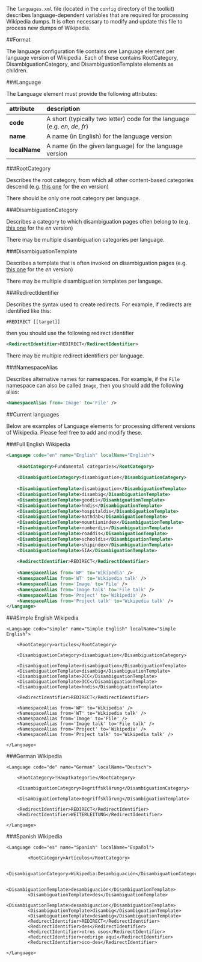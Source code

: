 The `languages.xml` file (located in the `config` directory of the toolkit) describes language-dependent variables that are required for processing Wikipedia dumps. It is often necessary to modify and update this file to process new dumps of Wikipedia.

##Format

The language configuration file contains one Language element per language version of Wikipedia. Each of these contains RootCategory, DisambiguationCategory, and DisambiguationTemplate elements as children.

###Language

The Language element must provide the following attributes:

attribute | description
:---------| :--------
**code**  | A short (typically two letter) code for the language (e.g. *en*, *de*, *fr*)
**name**  | A name (in English) for the language version
**localName** | A name (in the given language) for the language version

###RootCategory

Describes the root category, from which all other content-based categories descend (e.g. [this one](http://en.wikipedia.org/wiki/Category:Fundamental_categories) for the *en* version)

There should be only one root category per language.

###DisambiguationCategory

Describes a category to which disambiguation pages often belong to (e.g. [this one](http://en.wikipedia.org/wiki/Category:Disambiguation) for the *en* version)

There may be multiple disambiguation categories per language.

###DisambiguationTemplate

Describes a template that is often invoked on disambiguation pages (e.g. [this one](http://en.wikipedia.org/wiki/Template:Disambig) for the *en* version)

There may be multiple disambiguation templates per language.

###RedirectIdentifier

Describes the syntax used to create redirects. For example, if redirects are identified like this:

```
#REDIRECT [[target]]
```

then you should use the following redirect identifier

```xml
<RedirectIdentifier>REDIRECT</RedirectIdentifier>
```

There may be multiple redirect identifiers per language.

###NamespaceAlias

Describes alternative names for namespaces. For example, if the `File` namespace can also be called `Image`, then you should add the following alias:

```xml
<NamespaceAlias from='Image' to='File' />
``` 


##Current languages

Below are examples of Language elements for processing different versions of Wikipedia. Please feel free to add and modify these.

###Full English Wikipedia
 
```xml
<Language code="en" name="English" localName="English">
        
    <RootCategory>Fundamental categories</RootCategory>
               
    <DisambiguationCategory>disambiguation</DisambiguationCategory>
               
    <DisambiguationTemplate>disambiguation</DisambiguationTemplate>
    <DisambiguationTemplate>disambig</DisambiguationTemplate>
    <DisambiguationTemplate>geodis</DisambiguationTemplate>
    <DisambiguationTemplate>hndis</DisambiguationTemplate>
    <DisambiguationTemplate>hospitaldis</DisambiguationTemplate>
    <DisambiguationTemplate>mathdab</DisambiguationTemplate>
    <DisambiguationTemplate>mountianindex</DisambiguationTemplate>
    <DisambiguationTemplate>numberdis</DisambiguationTemplate>
    <DisambiguationTemplate>roaddis</DisambiguationTemplate>
    <DisambiguationTemplate>schooldis</DisambiguationTemplate>
    <DisambiguationTemplate>shipindex</DisambiguationTemplate>
    <DisambiguationTemplate>SIA</DisambiguationTemplate>
               
    <RedirectIdentifier>REDIRECT</RedirectIdentifier>
     
    <NamespaceAlias from='WP' to='Wikipedia' />
    <NamespaceAlias from='WT' to='Wikipedia talk' />
    <NamespaceAlias from='Image' to='File' />
    <NamespaceAlias from='Image talk' to='File talk' />
    <NamespaceAlias from='Project' to='Wikipedia' />
    <NamespaceAlias from='Project talk' to='Wikipedia talk' />
</Language>
```

###Simple English Wikipedia

```
<Language code="simple" name="Simple English" localName="Simple English">
        
    <RootCategory>articles</RootCategory>
               
    <DisambiguationCategory>disambiguation</DisambiguationCategory>
               
    <DisambiguationTemplate>disambiguation</DisambiguationTemplate>
    <DisambiguationTemplate>disambig</DisambiguationTemplate>
    <DisambiguationTemplate>2CC</DisambiguationTemplate>
    <DisambiguationTemplate>3CC</DisambiguationTemplate>
    <DisambiguationTemplate>hndis</DisambiguationTemplate>
               
    <RedirectIdentifier>REDIRECT</RedirectIdentifier>
      
    <NamespaceAlias from='WP' to='Wikipedia' />
    <NamespaceAlias from='WT' to='Wikipedia talk' />
    <NamespaceAlias from='Image' to='File' />
    <NamespaceAlias from='Image talk' to='File talk' />
    <NamespaceAlias from='Project' to='Wikipedia' />
    <NamespaceAlias from='Project talk' to='Wikipedia talk' />
         
</Language>
```

###German Wikipedia

```
<Language code="de" name="German" localName="Deutsch">

    <RootCategory>!Hauptkategorie</RootCategory>

    <DisambiguationCategory>Begriffsklärung</DisambiguationCategory>

    <DisambiguationTemplate>Begriffsklärung</DisambiguationTemplate>
		
    <RedirectIdentifier>REDIRECT</RedirectIdentifier>
    <RedirectIdentifier>WEITERLEITUNG</RedirectIdentifier>
		
</Language>
```

###Spanish Wikipedia

```
<Language code="es" name="Spanish" localName="Español">

		<RootCategory>Artículos</RootCategory>

		<DisambiguationCategory>Wikipedia:Desambiguación</DisambiguationCategory>

		<DisambiguationTemplate>desambiguación</DisambiguationTemplate>
		<DisambiguationTemplate>des</DisambiguationTemplate>
		<DisambiguationTemplate>desambiguacion</DisambiguationTemplate>
		<DisambiguationTemplate>disambig</DisambiguationTemplate>
		<DisambiguationTemplate>desambig</DisambiguationTemplate>
		<RedirectIdentifier>REDIRECT</RedirectIdentifier>
		<RedirectIdentifier>des</RedirectIdentifier>
		<RedirectIdentifier>otros usos</RedirectIdentifier>
		<RedirectIdentifier>redirige aquí</RedirectIdentifier>
		<RedirectIdentifier>ico-des</RedirectIdentifier>
		
</Language>
```